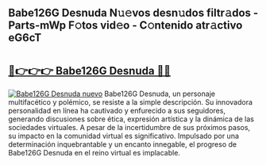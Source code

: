 ## Babe126G Desnuda N𝚞𝚎vos desn𝚞dos filtr𝚊dos - Parts-mWp F𝚘tos vid𝚎o - C𝚘ntenido atr𝚊ctivo eG6cT

# <h2><a href="http://mbe17o.tromn.icu/?c=Babe126G+Desnuda">🔗👉👉👉 Babe126G Desnuda 🔗🔗</a></h2>

[![Babe126G Desnuda nuevo](https://i.imgur.com/pEAQMta.gif)](http://mbe17o.tromn.icu/?c=Babe126G+Desnuda)
Babe126G Desnuda, un personaje multifacético y polémico, se resiste a la simple descripción. Su innovadora personalidad en línea ha cautivado y enfurecido a sus seguidores, generando discusiones sobre ética, expresión artística y la dinámica de las sociedades virtuales. A pesar de la incertidumbre de sus próximos pasos, su impacto en la comunidad virtual es significativo. Impulsado por una determinación inquebrantable y un encanto innegable, el progreso de Babe126G Desnuda en el reino virtual es implacable.
